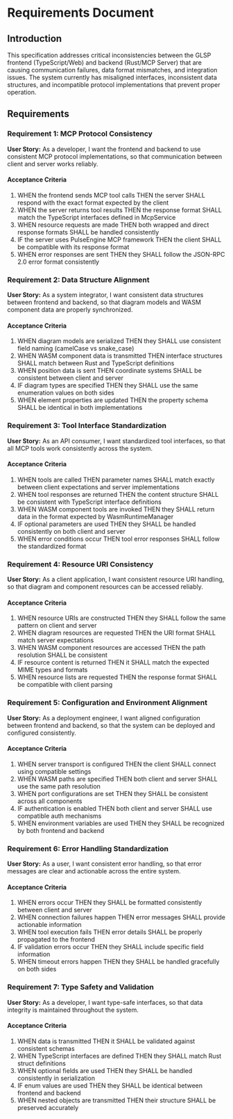 # Requirements Document

## Introduction

This specification addresses critical inconsistencies between the GLSP frontend (TypeScript/Web) and backend (Rust/MCP Server) that are causing communication failures, data format mismatches, and integration issues. The system currently has misaligned interfaces, inconsistent data structures, and incompatible protocol implementations that prevent proper operation.

## Requirements

### Requirement 1: MCP Protocol Consistency

**User Story:** As a developer, I want the frontend and backend to use consistent MCP protocol implementations, so that communication between client and server works reliably.

#### Acceptance Criteria

1. WHEN the frontend sends MCP tool calls THEN the server SHALL respond with the exact format expected by the client
2. WHEN the server returns tool results THEN the response format SHALL match the TypeScript interfaces defined in McpService
3. WHEN resource requests are made THEN both wrapped and direct response formats SHALL be handled consistently
4. IF the server uses PulseEngine MCP framework THEN the client SHALL be compatible with its response format
5. WHEN error responses are sent THEN they SHALL follow the JSON-RPC 2.0 error format consistently

### Requirement 2: Data Structure Alignment

**User Story:** As a system integrator, I want consistent data structures between frontend and backend, so that diagram models and WASM component data are properly synchronized.

#### Acceptance Criteria

1. WHEN diagram models are serialized THEN they SHALL use consistent field naming (camelCase vs snake_case)
2. WHEN WASM component data is transmitted THEN interface structures SHALL match between Rust and TypeScript definitions
3. WHEN position data is sent THEN coordinate systems SHALL be consistent between client and server
4. IF diagram types are specified THEN they SHALL use the same enumeration values on both sides
5. WHEN element properties are updated THEN the property schema SHALL be identical in both implementations

### Requirement 3: Tool Interface Standardization

**User Story:** As an API consumer, I want standardized tool interfaces, so that all MCP tools work consistently across the system.

#### Acceptance Criteria

1. WHEN tools are called THEN parameter names SHALL match exactly between client expectations and server implementations
2. WHEN tool responses are returned THEN the content structure SHALL be consistent with TypeScript interface definitions
3. WHEN WASM component tools are invoked THEN they SHALL return data in the format expected by WasmRuntimeManager
4. IF optional parameters are used THEN they SHALL be handled consistently on both client and server
5. WHEN error conditions occur THEN tool error responses SHALL follow the standardized format

### Requirement 4: Resource URI Consistency

**User Story:** As a client application, I want consistent resource URI handling, so that diagram and component resources can be accessed reliably.

#### Acceptance Criteria

1. WHEN resource URIs are constructed THEN they SHALL follow the same pattern on client and server
2. WHEN diagram resources are requested THEN the URI format SHALL match server expectations
3. WHEN WASM component resources are accessed THEN the path resolution SHALL be consistent
4. IF resource content is returned THEN it SHALL match the expected MIME types and formats
5. WHEN resource lists are requested THEN the response format SHALL be compatible with client parsing

### Requirement 5: Configuration and Environment Alignment

**User Story:** As a deployment engineer, I want aligned configuration between frontend and backend, so that the system can be deployed and configured consistently.

#### Acceptance Criteria

1. WHEN server transport is configured THEN the client SHALL connect using compatible settings
2. WHEN WASM paths are specified THEN both client and server SHALL use the same path resolution
3. WHEN port configurations are set THEN they SHALL be consistent across all components
4. IF authentication is enabled THEN both client and server SHALL use compatible auth mechanisms
5. WHEN environment variables are used THEN they SHALL be recognized by both frontend and backend

### Requirement 6: Error Handling Standardization

**User Story:** As a user, I want consistent error handling, so that error messages are clear and actionable across the entire system.

#### Acceptance Criteria

1. WHEN errors occur THEN they SHALL be formatted consistently between client and server
2. WHEN connection failures happen THEN error messages SHALL provide actionable information
3. WHEN tool execution fails THEN error details SHALL be properly propagated to the frontend
4. IF validation errors occur THEN they SHALL include specific field information
5. WHEN timeout errors happen THEN they SHALL be handled gracefully on both sides

### Requirement 7: Type Safety and Validation

**User Story:** As a developer, I want type-safe interfaces, so that data integrity is maintained throughout the system.

#### Acceptance Criteria

1. WHEN data is transmitted THEN it SHALL be validated against consistent schemas
2. WHEN TypeScript interfaces are defined THEN they SHALL match Rust struct definitions
3. WHEN optional fields are used THEN they SHALL be handled consistently in serialization
4. IF enum values are used THEN they SHALL be identical between frontend and backend
5. WHEN nested objects are transmitted THEN their structure SHALL be preserved accurately